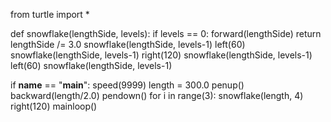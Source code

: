 from turtle import *

def snowflake(lengthSide, levels):
    if levels == 0:
        forward(lengthSide)
        return
    lengthSide /= 3.0
    snowflake(lengthSide, levels-1)
    left(60)
    snowflake(lengthSide, levels-1)
    right(120)
    snowflake(lengthSide, levels-1)
    left(60)
    snowflake(lengthSide, levels-1)

if __name__ == "__main__":
    speed(9999)
    length = 300.0
    penup()
    backward(length/2.0)
    pendown()
    for i in range(3):
        snowflake(length, 4)
        right(120)
    mainloop()
